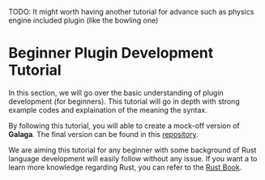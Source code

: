 TODO: It might worth having another tutorial for advance such as physics engine included plugin (like the bowling one)

# Beginner Plugin Development Tutorial

In this section, we will go over the basic understanding of plugin development (for beginners). This tutorial will go in depth with strong example codes and explaination of the meaning the syntax. 

By following this tutorial, you will able to create a mock-off version of **Galaga**. The final version can be found in this [repository](https://github.com/ChatImproVR/galaga). 

We are aiming this tutorial for any beginner with some background of Rust language development will easily follow without any issue. If you want a to learn more knowledge regarding Rust, you can refer to the [Rust Book](https://doc.rust-lang.org/book/).